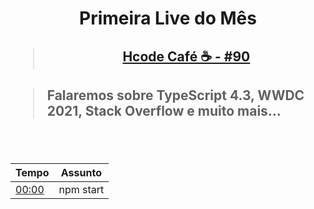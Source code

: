 <div align="center">
    <h1>Primeira Live do Mês</h1>
    <h2><blockquote><a href="https://www.youtube.com/watch?v=23UnXjL7d-I">Hcode Café ☕ - #90</a></blockquote></h2>
</div>
<h2><blockquote>Falaremos sobre TypeScript 4.3, WWDC 2021, Stack Overflow e muito mais...</blockquote></h2>
<br>
<br>
<div align="center">
    <table>
        <thead>
            <tr>
                <th>Tempo</th>
                <th>Assunto</th>
            </tr>
        </thead>
        <tbody>
            <tr>
                <td><a href="https://www.youtube.com/watch?v=23UnXjL7d-I&t=0s" alt="00:00">00:00</a></td>
                <td>npm start</td>
            </tr>
        </tbody>
    </table>
</div>